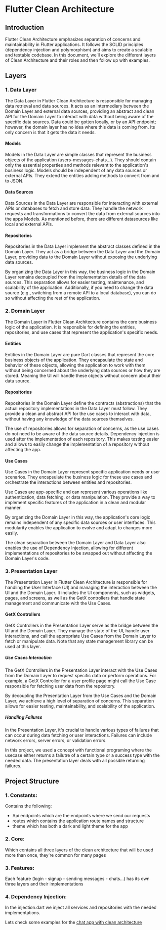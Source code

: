 # Flutter Clean Architecture

## Introduction

Flutter Clean Architecture emphasizes separation of concerns and maintainability in Flutter applications. It follows the SOLID principles (dependency injection and polymorphism) and aims to create a scalable and testable codebase. In this document, we'll explore the different layers of Clean Architecture and their roles and then follow up with examples.

## Layers

### 1. Data Layer

The Data Layer in Flutter Clean Architecture is responsible for managing data retrieval and data sources. It acts as an intermediary between the Domain Layer and external data sources, providing an abstract and clean API for the Domain Layer to interact with data without being aware of the specific data sources. Data could be gotten locally, or by an API endpoint; however, the domain layer has no idea where this data is coming from. Its only concern is that it gets the data it needs.

#### Models

Models in the Data Layer are simple classes that represent the business objects of the application (users-messages-chats...). They should contain only the essential properties and methods relevant to the application's business logic. Models should be independent of any data sources or external APIs.
They extend the entities adding methods to convert from and to JSON. 

#### Data Sources

Data Sources in the Data Layer are responsible for interacting with external APIs or databases to fetch and store data. They handle the network requests and transformations to convert the data from external sources into the apps Models. As mentioned before, there are different datasources like local and external APIs.

#### Repositories

Repositories in the Data Layer implement the abstract classes defined in the Domain Layer. They act as a bridge between the Data Layer and the Domain Layer, providing data to the Domain Layer without exposing the underlying data sources.

By organizing the Data Layer in this way, the business logic in the Domain Layer remains decoupled from the implementation details of the data sources. This separation allows for easier testing, maintenance, and scalability of the application. Additionally, if you need to change the data source (e.g., switching from a remote API to a local database), you can do so without affecting the rest of the application.


### 2. Domain Layer

The Domain Layer in Flutter Clean Architecture contains the core business logic of the application. It is responsible for defining the entities, repositories, and use cases that represent the application's specific needs.

#### Entities

Entities in the Domain Layer are pure Dart classes that represent the core business objects of the application. They encapsulate the state and behavior of these objects, allowing the application to work with them without being concerned about the underlying data sources or how they are stored.
Meaning the UI will handle these objects without concern about their data source.

#### Repositories

Repositories in the Domain Layer define the contracts (abstractions) that the actual repository implementations in the Data Layer must follow. They provide a clean and abstract API for the use cases to interact with data, without having any knowledge of the data sources themselves.

The use of repositories allows for separation of concerns, as the use cases do not need to be aware of the data source details. Dependency injection is used after the implementation of each repository. This makes testing easier and allows to easily change the implementation of a repository without affecting the app.

#### Use Cases

Use Cases in the Domain Layer represent specific application needs or user scenarios. They encapsulate the business logic for these use cases and orchestrate the interactions between entities and repositories.

Use Cases are app-specific and can represent various operations like authentication, data fetching, or data manipulation. They provide a way to implement specific features of the application in a clean and modular manner.

By organizing the Domain Layer in this way, the application's core logic remains independent of any specific data sources or user interfaces. This modularity enables the application to evolve and adapt to changes more easily.

The clean separation between the Domain Layer and Data Layer also enables the use of Dependency Injection, allowing for different implementations of repositories to be swapped out without affecting the Domain Layer's code.


### 3. Presentation Layer

The Presentation Layer in Flutter Clean Architecture is responsible for handling the User Interface (UI) and managing the interaction between the UI and the Domain Layer. It includes the UI components, such as widgets, pages, and screens, as well as the GetX controllers that handle state management and communicate with the Use Cases.

#### GetX Controllers

GetX Controllers in the Presentation Layer serve as the bridge between the UI and the Domain Layer. They manage the state of the UI, handle user interactions, and call the appropriate Use Cases from the Domain Layer to fetch or manipulate data. Note that any state management library can be used at this layer.

##### Use Cases Interaction

The GetX Controllers in the Presentation Layer interact with the Use Cases from the Domain Layer to request specific data or perform operations. For example, a GetX Controller for a user profile page might call the Use Case responsible for fetching user data from the repository.

By decoupling the Presentation Layer from the Use Cases and the Domain Layer, we achieve a high level of separation of concerns. This separation allows for easier testing, maintainability, and scalability of the application.

##### Handling Failures

In the Presentation Layer, it's crucial to handle various types of failures that can occur during data fetching or user interactions. Failures can include network errors, server errors, or validation errors.

In this project, we used a concept with functional programing where the usecase either returns a failutre of a certain type or a success type with the needed data. The presentation layer deals with all possible returning failures.

## Project Structure

### 1. Constants:

Contains the following:
 - Api endpoints which are the endpoints where we send our requests
 - routes which contains the application route names and structure
 - theme which has both a dark and light theme for the app

### 2. Core:

Which contains all three layers of the clean architecture that will be used more than once, they're common for many pages

### 3. Features:

Each feature (login - signup - sending messages - chats...) has its own three layers and their implementations

### 4. Dependency Injection:

In the injection.dart we inject all services and repositories with the needed implementations.


Lets check some examples for the [chat app with clean architecture](flutter-clean-examples.md)
